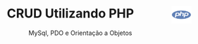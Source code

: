 
<h1 align="center">CRUD Utilizando PHP<img alt="JS" align="right" height="40" width="45" src="https://github.com/devicons/devicon/blob/master/icons/php/php-plain.svg"></h1>

<p class="lead" align="center">MySql, PDO e Orientação a Objetos</p>
